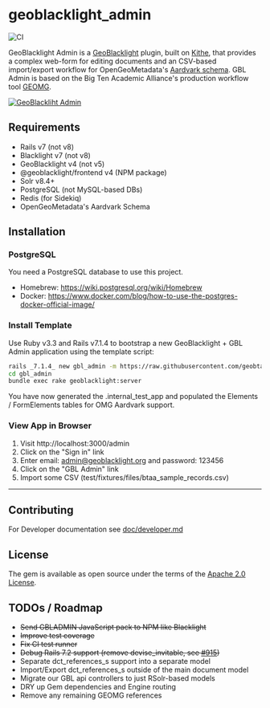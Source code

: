# geoblacklight_admin

![CI](https://github.com/geobtaa/geoblacklight_admin/actions/workflows/ci.yml/badge.svg)

GeoBlacklight Admin is a [GeoBlacklight](https://github.com/geoblacklight/geoblacklight) plugin, built on [Kithe](https://github.com/sciencehistory/kithe), that provides a complex web-form for editing documents and an CSV-based import/export workflow for OpenGeoMetadata's [Aardvark schema](https://opengeometadata.org/ogm-aardvark/). GBL Admin is based on the Big Ten Academic Alliance's production workflow tool [GEOMG](https://github.com/geobtaa/geomg).

[![GeoBlackliht Admin](https://raw.githubusercontent.com/geobtaa/geoblacklight_admin/develop/docs/gbl_admin_screenshot.png)](https://youtu.be/lWjcr-Ow228 "GeoBlacklight Admin")

## Requirements

* Rails v7 (not v8)
* Blacklight v7 (not v8)
* GeoBlacklight v4 (not v5)
* @geoblacklight/frontend v4 (NPM package)
* Solr v8.4+
* PostgreSQL (not MySQL-based DBs)
* Redis (for Sidekiq)
* OpenGeoMetadata's Aardvark Schema

## Installation

### PostgreSQL

You need a PostgreSQL database to use this project.

* Homebrew: https://wiki.postgresql.org/wiki/Homebrew
* Docker: https://www.docker.com/blog/how-to-use-the-postgres-docker-official-image/

### Install Template

Use Ruby v3.3 and Rails v7.1.4 to bootstrap a new GeoBlacklight + GBL Admin application using the template script:

```bash
rails _7.1.4_ new gbl_admin -m https://raw.githubusercontent.com/geobtaa/geoblacklight_admin/develop/template.rb
cd gbl_admin
bundle exec rake geoblacklight:server
```

You have now generated the .internal_test_app and populated the Elements / FormElements tables for OMG Aardvark support.

### View App in Browser

1. Visit http://localhost:3000/admin
2. Click on the "Sign in" link
3. Enter email: admin@geoblacklight.org and password: 123456
4. Click on the "GBL Admin" link
5. Import some CSV (test/fixtures/files/btaa_sample_records.csv)

-----

## Contributing

For Developer documentation see [doc/developer.md](./docs/development.md)

## License
The gem is available as open source under the terms of the [Apache 2.0 License](https://opensource.org/license/apache-2-0).

## TODOs / Roadmap
* ~~Send GBLADMIN JavaScript pack to NPM like Blacklight~~
* ~~Improve test coverage~~
* ~~Fix CI test runner~~
* ~~Debug Rails 7.2 support (remove devise_invitable, see [#915](https://github.com/scambra/devise_invitable/issues/915))~~
* Separate dct_references_s support into a separate model
* Import/Export dct_references_s outside of the main document model
* Migrate our GBL api controllers to just RSolr-based models
* DRY up Gem dependencies and Engine routing
* Remove any remaining GEOMG references